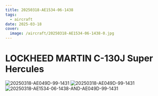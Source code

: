 ```yaml
---
title: 20250318-AE1534-06-1438
tags:
  - aircraft
date: 2025-03-18
cover:
  image: /aircraft/20250318-AE1534-06-1438-0.jpg
---
```


# LOCKHEED MARTIN C-130J Super Hercules

![20250318-AE049D-99-1431](/aircraft/20250318-AE1534-06-1438-1.jpg)
![20250318-AE049D-99-1431](/aircraft/20250318-AE049D-99-1431.jpg)
![20250318-AE1534-06-1438-AND-AE049D-99-1431](/aircraft/20250318-AE1534-06-1438-AND-AE049D-99-1431.jpg)